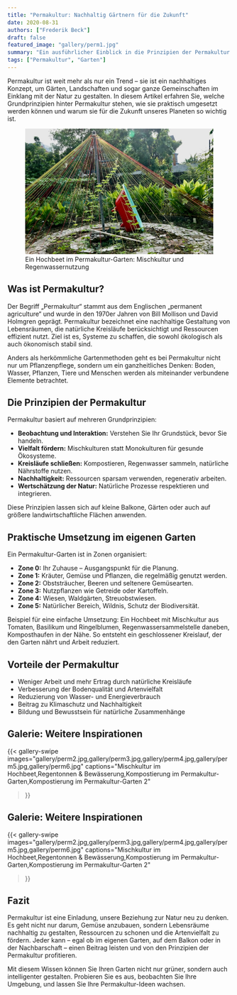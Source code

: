 ```yaml
---
title: "Permakultur: Nachhaltig Gärtnern für die Zukunft"
date: 2020-08-31
authors: ["Frederik Beck"]
draft: false
featured_image: "gallery/perm1.jpg"
summary: "Ein ausführlicher Einblick in die Prinzipien der Permakultur und wie man sie im eigenen Garten umsetzen kann."
tags: ["Permakultur", "Garten"]
---
```


Permakultur ist weit mehr als nur ein Trend – sie ist ein nachhaltiges Konzept, um Gärten, Landschaften und sogar ganze Gemeinschaften im Einklang mit der Natur zu gestalten. In diesem Artikel erfahren Sie, welche Grundprinzipien hinter Permakultur stehen, wie sie praktisch umgesetzt werden können und warum sie für die Zukunft unseres Planeten so wichtig ist.

<figure>
  <img src="gallery/perm1.jpg" alt="Permakultur Gartenbeispiel">
  <figcaption>Ein Hochbeet im Permakultur-Garten: Mischkultur und Regenwassernutzung</figcaption>
</figure>


## Was ist Permakultur?

Der Begriff „Permakultur“ stammt aus dem Englischen „permanent agriculture“ und wurde in den 1970er Jahren von Bill Mollison und David Holmgren geprägt. Permakultur bezeichnet eine nachhaltige Gestaltung von Lebensräumen, die natürliche Kreisläufe berücksichtigt und Ressourcen effizient nutzt. Ziel ist es, Systeme zu schaffen, die sowohl ökologisch als auch ökonomisch stabil sind.

Anders als herkömmliche Gartenmethoden geht es bei Permakultur nicht nur um Pflanzenpflege, sondern um ein ganzheitliches Denken: Boden, Wasser, Pflanzen, Tiere und Menschen werden als miteinander verbundene Elemente betrachtet.


## Die Prinzipien der Permakultur

Permakultur basiert auf mehreren Grundprinzipien:

- **Beobachtung und Interaktion:** Verstehen Sie Ihr Grundstück, bevor Sie handeln.
- **Vielfalt fördern:** Mischkulturen statt Monokulturen für gesunde Ökosysteme.
- **Kreisläufe schließen:** Kompostieren, Regenwasser sammeln, natürliche Nährstoffe nutzen.
- **Nachhaltigkeit:** Ressourcen sparsam verwenden, regenerativ arbeiten.
- **Wertschätzung der Natur:** Natürliche Prozesse respektieren und integrieren.

Diese Prinzipien lassen sich auf kleine Balkone, Gärten oder auch auf größere landwirtschaftliche Flächen anwenden.



## Praktische Umsetzung im eigenen Garten

Ein Permakultur-Garten ist in Zonen organisiert:  

- **Zone 0:** Ihr Zuhause – Ausgangspunkt für die Planung.
- **Zone 1:** Kräuter, Gemüse und Pflanzen, die regelmäßig genutzt werden.
- **Zone 2:** Obststräucher, Beeren und seltenere Gemüsearten.
- **Zone 3:** Nutzpflanzen wie Getreide oder Kartoffeln.
- **Zone 4:** Wiesen, Waldgärten, Streuobstwiesen.
- **Zone 5:** Natürlicher Bereich, Wildnis, Schutz der Biodiversität.

Beispiel für eine einfache Umsetzung: Ein Hochbeet mit Mischkultur aus Tomaten, Basilikum und Ringelblumen, Regenwassersammelstelle daneben, Komposthaufen in der Nähe. So entsteht ein geschlossener Kreislauf, der den Garten nährt und Arbeit reduziert.

## Vorteile der Permakultur

- Weniger Arbeit und mehr Ertrag durch natürliche Kreisläufe
- Verbesserung der Bodenqualität und Artenvielfalt
- Reduzierung von Wasser- und Energieverbrauch
- Beitrag zu Klimaschutz und Nachhaltigkeit
- Bildung und Bewusstsein für natürliche Zusammenhänge


## Galerie: Weitere Inspirationen

{{< gallery-swipe 
    images="gallery/perm2.jpg,gallery/perm3.jpg,gallery/perm4.jpg,gallery/perm5.jpg,gallery/perm6.jpg" 
    captions="Mischkultur im Hochbeet,Regentonnen & Bewässerung,Kompostierung im Permakultur-Garten,Kompostierung im Permakultur-Garten 2" 
>}}

## Galerie: Weitere Inspirationen

{{< gallery-swipe 
    images="gallery/perm2.jpg,gallery/perm3.jpg,gallery/perm4.jpg,gallery/perm5.jpg,gallery/perm6.jpg" 
    captions="Mischkultur im Hochbeet,Regentonnen & Bewässerung,Kompostierung im Permakultur-Garten,Kompostierung im Permakultur-Garten 2" 
>}}




## Fazit

Permakultur ist eine Einladung, unsere Beziehung zur Natur neu zu denken. Es geht nicht nur darum, Gemüse anzubauen, sondern Lebensräume nachhaltig zu gestalten, Ressourcen zu schonen und die Artenvielfalt zu fördern. Jeder kann – egal ob im eigenen Garten, auf dem Balkon oder in der Nachbarschaft – einen Beitrag leisten und von den Prinzipien der Permakultur profitieren.




Mit diesem Wissen können Sie Ihren Garten nicht nur grüner, sondern auch intelligenter gestalten. Probieren Sie es aus, beobachten Sie Ihre Umgebung, und lassen Sie Ihre Permakultur-Ideen wachsen.
